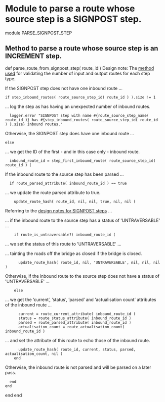 # Module to parse a route whose source step is a SIGNPOST step.

module PARSE_SIGNPOST_STEP
## Method to parse a route whose source step is an INCREMENT step.

  def parse_route_from_signpost_step( route_id )
Design note: The [method used](https://ukparliament.github.io/ontologies/procedure/flowcharts/meta/design-notes/#validating-inputs-and-outputs-to-steps) for validating the number of input and output routes for each step type.

If the SIGNPOST step does not have one inbound route ...

    if step_inbound_routes( route_source_step_id( route_id ) ).size != 1
... log the step as has having an unexpected number of inbound routes.

      logger.error "SIGNPOST step with name #{route_source_step_name( route_id )} has #{step_inbound_routes( route_source_step_id( route_id ) ).size} inbound routes."
Otherwise, the SIGNPOST step does have one inbound route ...

    else
... we get the ID of the first - and in this case only - inbound route.

      inbound_route_id = step_first_inbound_route( route_source_step_id( route_id ) )
If the inbound route to the source step has been parsed ...

      if route_parsed_attribute( inbound_route_id ) == true
... we update the route parsed attribute to true.

        update_route_hash( route_id, nil, nil, true, nil, nil )
Referring to the [design notes for SIGNPOST steps](https://ukparliament.github.io/ontologies/procedure/flowcharts/meta/design-notes/with-step-types/#signpost-steps) ...

... if the inbound route to the source step has a status of 'UNTRAVERSABLE' ...

        if route_is_untraversable?( inbound_route_id )
... we set the status of this route to 'UNTRAVERSABLE' ...

... tainting the roads off the bridge as closed if the bridge is closed.

          update_route_hash( route_id, nil, 'UNTRAVERSABLE', nil, nil, nil )
Otherwise, if the inbound route to the source step does not have a status of 'UNTRAVERSABLE' ...

        else
... we get the ‘current’, ‘status’, ‘parsed’ and ‘actualisation count’ attributes of the inbound route ...

          current = route_current_attribute( inbound_route_id )
          status = route_status_attribute( inbound_route_id )
          parsed = route_parsed_attribute( inbound_route_id )
          actualisation_count = route_actualisation_count( inbound_route_id )
... and set the attribute of this route to echo those of the inbound route.

          update_route_hash( route_id, current, status, parsed, actualisation_count, nil )
        end
Otherwise, the inbound route is not parsed and will be parsed on a later pass.

      end
    end
  end
end